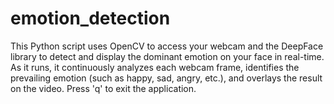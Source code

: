 # emotion_detection
This Python script uses OpenCV to access your webcam and the DeepFace library to detect and display the dominant emotion on your face in real-time. As it runs, it continuously analyzes each webcam frame, identifies the prevailing emotion (such as happy, sad, angry, etc.), and overlays the result on the video. Press 'q' to exit the application.
